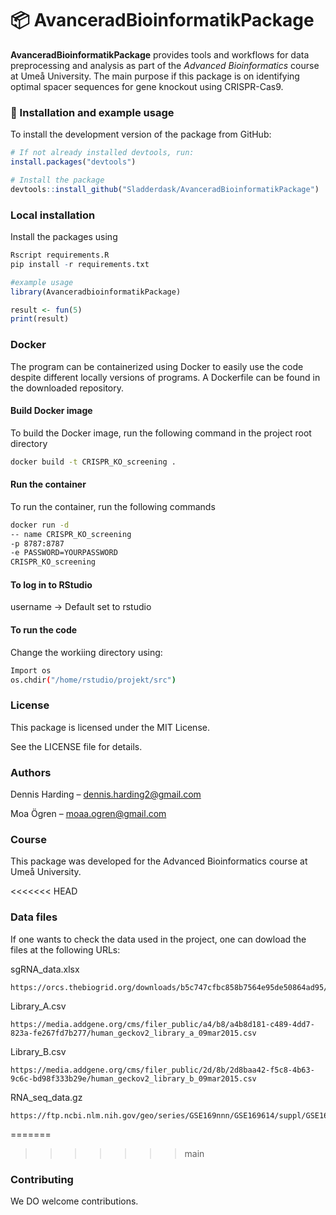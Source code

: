# 📦 AvanceradBioinformatikPackage

**AvanceradBioinformatikPackage** 
provides tools and workflows for data preprocessing and analysis as 
part of the *Advanced Bioinformatics* course at Umeå University. 
The main purpose if this package is on identifying optimal spacer 
sequences for gene knockout using CRISPR-Cas9.

### 🚀 Installation and example usage

To install the development version of the package from GitHub:

```r
# If not already installed devtools, run:
install.packages("devtools") 

# Install the package
devtools::install_github("Sladderdask/AvanceradBioinformatikPackage")
```

### Local installation
Install the packages using
```r
Rscript requirements.R
pip install -r requirements.txt
```


```r
#example usage
library(AvanceradbioinformatikPackage)

result <- fun(5)
print(result)
```

### Docker
The program can be containerized using Docker to easily use the code 
despite different locally versions of programs. A Dockerfile can be 
found in the downloaded repository.

#### Build Docker image
To build the Docker image, run the following command in the project 
root directory

```bash
docker build -t CRISPR_KO_screening .
```

#### Run the container
To run the container, run the following commands
```bash
docker run -d 
-- name CRISPR_KO_screening
-p 8787:8787
-e PASSWORD=YOURPASSWORD
CRISPR_KO_screening
```

#### To log in to RStudio
username -> Default set to rstudio

#### To run the code
Change the workiing directory using:
```bash
Import os
os.chdir("/home/rstudio/projekt/src")
```

### License
This package is licensed under the MIT License. 

See the LICENSE file for details.



### Authors
Dennis Harding – dennis.harding2@gmail.com

Moa Ögren – moaa.ogren@gmail.com

### Course
This package was developed for the Advanced Bioinformatics course at 
Umeå University.

<<<<<<< HEAD
### Data files
If one wants to check the data used in the project, one can dowload the files at the following URLs:

sgRNA_data.xlsx

    https://orcs.thebiogrid.org/downloads/b5c747cfbc858b7564e95de50864ad95/b5c747cfbc858b7564e95de50864ad95.zip
Library_A.csv

    https://media.addgene.org/cms/filer_public/a4/b8/a4b8d181-c489-4dd7-823a-fe267fd7b277/human_geckov2_library_a_09mar2015.csv
Library_B.csv

    https://media.addgene.org/cms/filer_public/2d/8b/2d8baa42-f5c8-4b63-9c6c-bd98f333b29e/human_geckov2_library_b_09mar2015.csv
RNA_seq_data.gz

    https://ftp.ncbi.nlm.nih.gov/geo/series/GSE169nnn/GSE169614/suppl/GSE169614%5F52677%5Fstar.Homo%5Fsapiens.GRCh38.78.htseq.counts.tab.gz


=======
>>>>>>> main
### Contributing

We DO welcome contributions.
